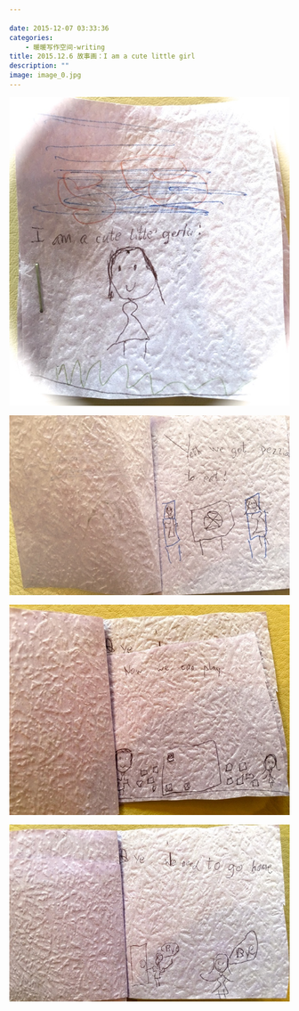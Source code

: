 ```yaml
---

date: 2015-12-07 03:33:36
categories:
    - 暖暖写作空间-writing
title: 2015.12.6 故事画：I am a cute little girl
description: ""
image: image_0.jpg
---
```


![](image_0.jpg)

![](image_1.jpg)

![](image_2.jpg)

![](image_3.jpg)